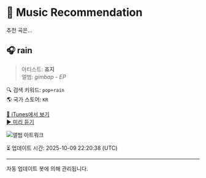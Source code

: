
# 🎵 Music Recommendation

추천 곡은...

## 🎧 rain  
> 아티스트: **죠지**  
> 앨범: _gimbap - EP_  

🔍 검색 키워드: `pop+rain`  
🌎 국가 스토어: `KR`

[🔗 iTunes에서 보기](https://music.apple.com/kr/album/rain/1762778777?i=1762779094&uo=4)  
[▶️ 미리 듣기](https://audio-ssl.itunes.apple.com/itunes-assets/AudioPreview221/v4/74/24/b3/7424b325-37b8-f1ae-2b64-291efc0b1140/mzaf_8541406086775088048.plus.aac.p.m4a)

![앨범 아트워크](https://is1-ssl.mzstatic.com/image/thumb/Music221/v4/6a/40/f7/6a40f739-0217-c1e7-adfa-0c6ac1c841da/8800261899830_cover.jpg/100x100bb.jpg)

⏳ 업데이트 시간: 2025-10-09 22:20:38 (UTC)

---
자동 업데이트 봇에 의해 관리됩니다.
